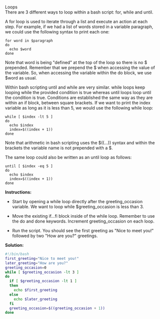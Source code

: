 Loops<br>
There are 3 different ways to loop within a bash script: for, while and until.

A for loop is used to iterate through a list and execute an action at each step. For example, if we had a list of words stored in a variable paragraph, we could use the following syntax to print each one:
```
for word in $paragraph
do
  echo $word
done
```
Note that word is being "defined" at the top of the loop so there is no $ prepended. Remember that we prepend the $ when accessing the value of the variable. So, when accessing the variable within the do block, we use $word as usual.

Within bash scripting until and while are very similar. while loops keep looping while the provided condition is true whereas until loops loop until the condition is true. Conditions are established the same way as they are within an if block, between square brackets. If we want to print the index variable as long as it is less than 5, we would use the following while loop:
```
while [ $index -lt 5 ]
do
  echo $index
  index=$((index + 1))
done
```
Note that arithmetic in bash scripting uses the $((...)) syntax and within the brackets the variable name is not prepended with a $.

The same loop could also be written as an until loop as follows:
```
until [ $index -eq 5 ]
do
  echo $index
  index=$((index + 1))
done
```
**Instructions:**
* Start by opening a while loop directly after the greeting_occasion variable. We want to loop while $greeting_occasion is less than 3.

* Move the existing if...fi block inside of the while loop. Remember to use the do and done keywords. Increment greeting_occasion on each loop.

* Run the script. You should see the first greeting as "Nice to meet you!" followed by two "How are you?" greetings.

**Solution:**
```bash
#!/bin/bash
first_greeting="Nice to meet you!"
later_greeting="How are you?"
greeting_occasion=0
while [ $greeting_occasion -lt 3 ]
do
  if [ $greeting_occasion -lt 1 ]
  then
    echo $first_greeting
  else
    echo $later_greeting
  fi
  greeting_occasion=$((greeting_occasion + 1))
done
```
